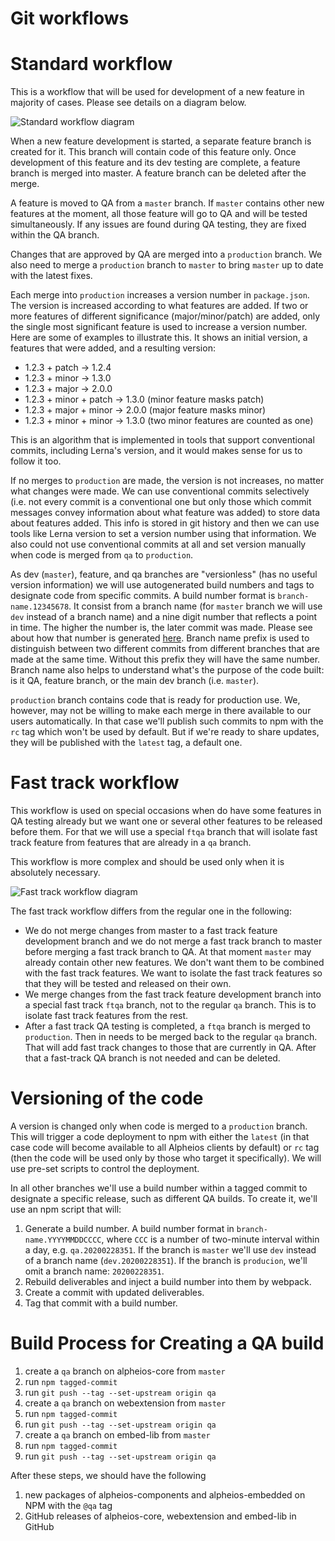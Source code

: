 # Git workflows

# Standard workflow

This is a workflow that will be used for development of a new feature in majority of cases. Please see details on a diagram below.

![Standard workflow diagram](https://raw.githubusercontent.com/alpheios-project/documentation/master/development/git-workflow/git-std-worklow-proposal.svg?sanitize=true)

When a new feature development is started, a separate feature branch is created for it. This branch will contain code of this feature only. Once development of this feature and its dev testing are complete, a feature branch is merged into master. A feature branch can be deleted after the merge.

A feature is moved to QA from a `master` branch. If `master` contains other new features at the moment, all those feature will go to QA and will be tested simultaneously. If any issues are found during QA testing, they are fixed within the QA branch.

Changes that are approved by QA are merged into a `production` branch. We also need to merge a `production` branch to `master` to bring `master` up to date with the latest fixes.

Each merge into `production` increases a version number in `package.json`. The version is increased according to what features are added. If two or more features of different significance (major/minor/patch) are added, only the single most significant feature is used to increase a version number. Here are some of examples to illustrate this. It shows an initial version, a features that were added, and a resulting version:
* 1.2.3 + patch -> 1.2.4
* 1.2.3 + minor -> 1.3.0
* 1.2.3 + major -> 2.0.0
* 1.2.3 + minor + patch -> 1.3.0 (minor feature masks patch)
* 1.2.3 + major + minor -> 2.0.0 (major feature masks minor)
* 1.2.3 + minor + minor -> 1.3.0 (two minor features are counted as one)

This is an algorithm that is implemented in tools that support conventional commits, including Lerna's version, and it would makes sense for us to follow it too.

If no merges to `production` are made, the version is not increases, no matter what changes were made. We can use conventional commits selectively (i.e. not every commit is a conventional one but only those which commit messages convey information about what feature was added) to store data about features added. This info is stored in git history and then we can use tools like Lerna version to set a version number using that information. We also could not use conventional commits at all and set version manually when code is merged from `qa` to `production`.

As dev (`master`), feature, and qa branches are "versionless" (has no useful version information) we will use autogenerated build numbers and tags to designate code from specific commits. A build number format is `branch-name.12345678`. It consist from a branch name (for `master` branch we will use `dev` instead of a branch name) and a nine digit number that reflects a point in time. The higher the number is, the later commit was made. Please see about how that number is generated [here](https://github.com/prantlf/build-number-generator). Branch name prefix is used to distinguish between two different commits from different branches that are made at the same time. Without this prefix they will have the same number. Branch name also helps to understand what's the purpose of the code built: is it QA, feature branch, or the main dev branch (i.e. `master`).

`production` branch contains code that is ready for production use. We, however, may not be willing to make each merge in there available to our users automatically. In that case we'll publish such commits to npm with the `rc` tag which won't be used by default. But if we're ready to share updates, they will be published with the `latest` tag, a default one.

# Fast track workflow

This workflow is used on special occasions when do have some features in QA testing already but we want one or several other features to be released before them. For that we will use a special `ftqa` branch that will isolate fast track feature from features that are already in a `qa` branch.

This workflow is more complex and should be used only when it is absolutely necessary.

![Fast track workflow diagram](https://raw.githubusercontent.com/alpheios-project/documentation/master/development/git-workflow/git-fast-track-worklow-proposal.svg?sanitize=true)

The fast track workflow differs from the regular one in the following:
* We do not merge changes from master to a fast track feature development branch and we do not merge a fast track branch to master before merging a fast track branch to QA. At that moment `master` may already contain other new features. We don't want them to be combined with the fast track features. We want to isolate the fast track features so that they will be tested and released on their own.
* We merge changes from the fast track feature development branch into a special fast track `ftqa` branch, not to the regular `qa` branch. This is to isolate fast track features from the rest.
* After a fast track QA testing is completed, a `ftqa` branch is merged to `production`. Then in needs to be merged back to the regular `qa` branch. That will add fast track changes to those that are currently in QA. After that a fast-track QA branch is not needed and can be deleted.

# Versioning of the code

A version is changed only when code is merged to a `production` branch. This will trigger a code deployment to npm with either the `latest` (in that case code will become available to all Alpheios clients by default) or `rc` tag (then the code will be used only by those who target it specifically). We will use pre-set scripts to control the deployment.

In all other branches we'll use a build number within a tagged commit to designate a specific release, such as different QA builds. To create it, we'll use an npm script that will:
1. Generate a build number. A build number format in `branch-name.YYYYMMDDCCCC`, where `CCC` is a number of two-minute interval within a day, e.g. `qa.20200228351`. If the branch is `master` we'll use `dev` instead of a branch name (`dev.20200228351`). If the branch is `producion`, we'll omit a branch name: `20200228351`.
2. Rebuild deliverables and inject a build number into them by webpack.
3. Create a commit with updated deliverables.
4. Tag that commit with a build number.

# Build Process for Creating a QA build

1. create a `qa` branch on alpheios-core from `master`
2. run `npm tagged-commit`
3. run `git push --tag --set-upstream origin qa`
4. create a `qa` branch on webextension from `master`
5. run `npm tagged-commit`
6. run `git push --tag --set-upstream origin qa`
7. create a `qa` branch on embed-lib from `master`
8. run `npm tagged-commit`
9. run `git push --tag --set-upstream origin qa`

After these steps, we should have the following
1. new packages of alpheios-components and alpheios-embedded on NPM with the `@qa` tag
2. GitHub releases of alpheios-core, webextension and embed-lib in GitHub


